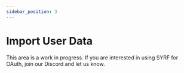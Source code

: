 ```yaml
---
sidebar_position: 3
---
```


# Import User Data

This area is a work in progress. If you are interested in using SYRF for OAuth, join our Discord and let us know.